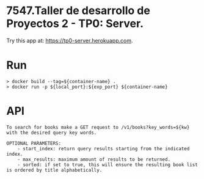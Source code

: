 # 7547.Taller de desarrollo de Proyectos 2 - TP0: Server.

Try this app at: https://tp0-server.herokuapp.com.

# Run
	> docker build --tag=${container-name} .
	> docker run -p ${local_port}:${exp_port} ${container-name}

# API

	To search for books make a GET request to /v1/books?key_words=${kw} with the desired query key words. 

	OPTIONAL PARAMETERS:
		- start_index: return query results starting from the indicated index.
		- max_results: maximum amount of results to be returned.
		- sorted: if set to true, this will ensure the resulting book list is ordered by title alphabetically.
